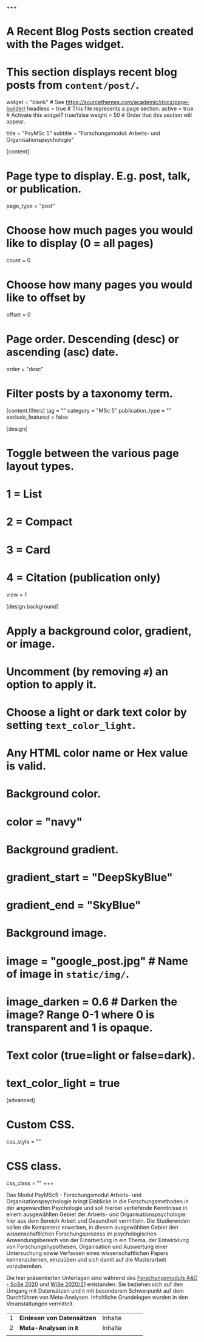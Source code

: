 +++
# A Recent Blog Posts section created with the Pages widget.
# This section displays recent blog posts from `content/post/`.

widget = "blank"  # See https://sourcethemes.com/academic/docs/page-builder/
headless = true  # This file represents a page section.
active = true  # Activate this widget? true/false
weight = 50  # Order that this section will appear.

title = "PsyMSc 5"
subtitle = "Forschungsmodul: Arbeits- und Organisationspsychologie"

[content]
  # Page type to display. E.g. post, talk, or publication.
  page_type = "post"

  # Choose how much pages you would like to display (0 = all pages)
  count = 0

  # Choose how many pages you would like to offset by
  offset = 0

  # Page order. Descending (desc) or ascending (asc) date.
  order = "desc"

  # Filter posts by a taxonomy term.
  [content.filters]
    tag = ""
    category = "MSc 5"
    publication_type = ""
    exclude_featured = false

[design]
  # Toggle between the various page layout types.
  #   1 = List
  #   2 = Compact
  #   3 = Card
  #   4 = Citation (publication only)
  view = 1

[design.background]
  # Apply a background color, gradient, or image.
  #   Uncomment (by removing `#`) an option to apply it.
  #   Choose a light or dark text color by setting `text_color_light`.
  #   Any HTML color name or Hex value is valid.

  # Background color.
  # color = "navy"

  # Background gradient.
  # gradient_start = "DeepSkyBlue"
  # gradient_end = "SkyBlue"

  # Background image.
  # image = "google_post.jpg"  # Name of image in `static/img/`.
  # image_darken = 0.6  # Darken the image? Range 0-1 where 0 is transparent and 1 is opaque.

  # Text color (true=light or false=dark).
  # text_color_light = true  

[advanced]
 # Custom CSS.
 css_style = ""

 # CSS class.
 css_class = ""
+++

<a id="PsyMSc5_AO"></a>
Das Modul PsyMSc5 - Forschungsmodul Arbeits- und Organisationspsychologie bringt Einblicke in die Forschungsmethoden in der angewandten Psychologie und soll hierbei vertiefende Kenntnisse in einem ausgewählten Gebiet der Arbeits- und Organisationspsychologie: hier aus dem Bereich Arbeit und Gesundheit vermitteln. Die Studierenden sollen die Kompetenz erwerben, in diesem ausgewählten Gebiet den wissenschaftlichen Forschungsprozess im psychologischen Anwendungsbereich von der Einarbeitung in ein Thema, der Entwicklung von Forschungshypothesen, Organisation und Auswertung einer Untersuchung sowie Verfassen eines wissenschaftlichen Papers kennenzulernen, einzuüben und sich damit auf die Masterarbeit vorzubereiten.

Die hier präsentierten Unterlagen sind während des [Forschungsmoduls A&O - SoSe 2020](https://qis.server.uni-frankfurt.de/qisserver/rds?state=verpublish&status=init&vmfile=no&publishid=289653&moduleCall=webInfo&publishConfFile=webInfo&publishSubDir=veranstaltung) und [WiSe 2020/21](https://qis.server.uni-frankfurt.de/qisserver/rds?state=verpublish&status=init&vmfile=no&publishid=302549&moduleCall=webInfo&publishConfFile=webInfo&publishSubDir=veranstaltung) entstanden. Sie beziehen sich auf den Umgang mit Datensätzen und `R` mit besonderem Schwerpunkt auf dem Durchführen von Meta-Analysen. Inhaltliche Grundelagen wurden in den Veranstaltungen vermittelt.

|  |  |  |  | | |
| --- | --- | --- | --- | --- | --- |
| 1 | **Einlesen von Datensätzen** | Inhalte  |
| 2 | **Meta-Analysen in `R`** | Inhalte  |
|  |  |  |  | | |
